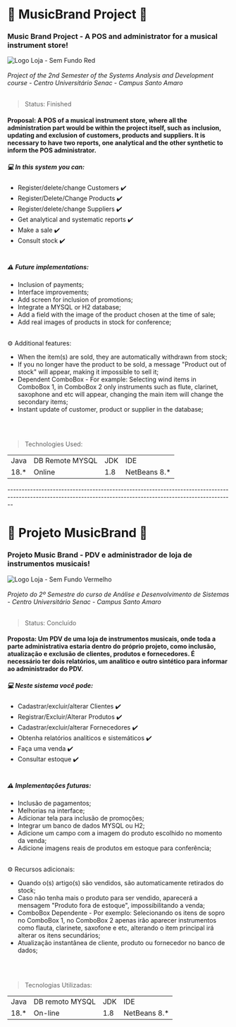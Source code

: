 # 🎸 MusicBrand Project 🎸
 ### Music Brand Project - A POS and administrator for a musical instrument store!
 ![Logo Loja - Sem Fundo Red](https://user-images.githubusercontent.com/83141051/193195004-4b11e337-7105-481d-be3b-2eed56baa95f.png)
 <br></br>
*Project of the 2nd Semester of the Systems Analysis and Development course - Centro Universitário Senac - Campus Santo Amaro*
 <br></br>
> Status: Finished

#### Proposal: A POS of a musical instrument store, where all the administration part would be within the project itself, such as inclusion, updating and exclusion of customers, products and suppliers. It is necessary to have two reports, one analytical and the other synthetic to inform the POS administrator.


##### 💻 In this system you can:
- Register/delete/change Customers ✔️
- Register/Delete/Change Products ✔️
- Register/delete/change Suppliers ✔️
- Get analytical and systematic reports ✔️
- Make a sale ✔️
- Consult stock ✔️
<br></br>
##### ⚠️ Future implementations:
+ Inclusion of payments;
+ Interface improvements;
+ Add screen for inclusion of promotions;
+ Integrate a MYSQL or H2 database;
+ Add a field with the image of the product chosen at the time of sale;
+ Add real images of products in stock for conference;
<br></br>

⚙️ Additional features:
 + When the item(s) are sold, they are automatically withdrawn from stock;
 + If you no longer have the product to be sold, a message "Product out of stock" will appear, making it impossible to sell it;
 + Dependent ComboBox - For example: Selecting wind items in ComboBox 1, in ComboBox 2 only instruments such as flute, clarinet, saxophone and etc will appear, changing the main item will change the secondary items;
 + Instant update of customer, product or supplier in the database;
 
 <br></br>
> Technologies Used:
<table>
 <tr>
  <td>Java</td>
  <td>DB Remote MYSQL</td>
  <td>JDK</td>
  <td>IDE</td>
</tr>
 <tr>
  <td>18.*</td>
  <td>Online</td>
  <td>1.8</td>
  <td>NetBeans 8.*</td>
</tr>
 </table>
 --------------------------------------------------------------------------------------------------------------------------------------------------------------
 
 # 🎸 Projeto MusicBrand 🎸
 ### Projeto Music Brand - PDV e administrador de loja de instrumentos musicais!
 ![Logo Loja - Sem Fundo Vermelho](https://user-images.githubusercontent.com/83141051/193195004-4b11e337-7105-481d-be3b-2eed56baa95f.png)
 <br></br>
*Projeto do 2º Semestre do curso de Análise e Desenvolvimento de Sistemas - Centro Universitário Senac - Campus Santo Amaro*
 <br></br>
> Status: Concluído

#### Proposta: Um PDV de uma loja de instrumentos musicais, onde toda a parte administrativa estaria dentro do próprio projeto, como inclusão, atualização e exclusão de clientes, produtos e fornecedores. É necessário ter dois relatórios, um analítico e outro sintético para informar ao administrador do PDV.


##### 💻 Neste sistema você pode:
- Cadastrar/excluir/alterar Clientes ✔️
- Registrar/Excluir/Alterar Produtos ✔️
- Cadastrar/excluir/alterar Fornecedores ✔️
- Obtenha relatórios analíticos e sistemáticos ✔️
- Faça uma venda ✔️
- Consultar estoque ✔️
<br></br>
##### ⚠️ Implementações futuras:
+ Inclusão de pagamentos;
+ Melhorias na interface;
+ Adicionar tela para inclusão de promoções;
+ Integrar um banco de dados MYSQL ou H2;
+ Adicione um campo com a imagem do produto escolhido no momento da venda;
+ Adicione imagens reais de produtos em estoque para conferência;
<br></br>

⚙️ Recursos adicionais:
 + Quando o(s) artigo(s) são vendidos, são automaticamente retirados do stock;
 + Caso não tenha mais o produto para ser vendido, aparecerá a mensagem "Produto fora de estoque", impossibilitando a venda;
 + ComboBox Dependente - Por exemplo: Selecionando os itens de sopro no ComboBox 1, no ComboBox 2 apenas irão aparecer instrumentos como flauta, clarinete, saxofone e etc, alterando o item principal irá alterar os itens secundários;
 + Atualização instantânea de cliente, produto ou fornecedor no banco de dados;
 
 <br></br>
> Tecnologias Utilizadas:
<table>
 <tr>
  <td>Java</td>
  <td>DB remoto MYSQL</td>
  <td>JDK</td>
  <td>IDE</td>
</tr>
 <tr>
  <td>18.*</td>
  <td>On-line</td>
  <td>1.8</td>
  <td>NetBeans 8.*</td>
</tr>
 </table>
